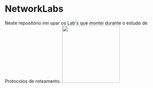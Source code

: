 # NetworkLabs
Neste repositório irei upar os Lab's que montei durante o estudo de Protocolos de roteamento.
<img height="180em" src="https://photos.app.goo.gl/TxapoLEXw6yCrG2M8"/>
